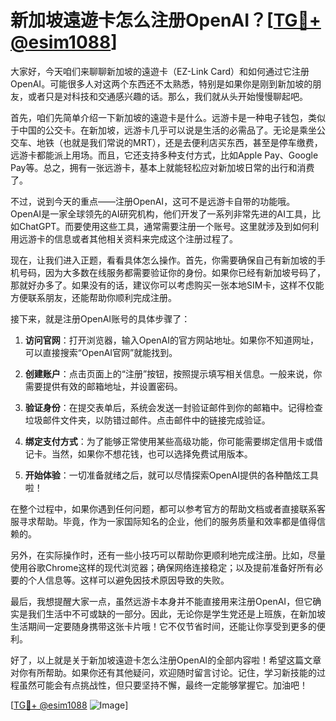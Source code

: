 # 新加坡遠遊卡怎么注册OpenAI？[[TG💪+ @esim1088](https://t.me/s/esim1088)]

大家好，今天咱们来聊聊新加坡的遠遊卡（EZ-Link Card）和如何通过它注册OpenAI。可能很多人对这两个东西还不太熟悉，特别是如果你是刚到新加坡的朋友，或者只是对科技和交通感兴趣的话。那么，我们就从头开始慢慢聊起吧。

首先，咱们先简单介绍一下新加坡的遠遊卡是什么。远游卡是一种电子钱包，类似于中国的公交卡。在新加坡，远游卡几乎可以说是生活的必需品了。无论是乘坐公交车、地铁（也就是我们常说的MRT），还是去便利店买东西，甚至是停车缴费，远游卡都能派上用场。而且，它还支持多种支付方式，比如Apple Pay、Google Pay等。总之，拥有一张远游卡，基本上就能轻松应对新加坡日常的出行和消费了。

不过，说到今天的重点——注册OpenAI，这可不是远游卡自带的功能哦。OpenAI是一家全球领先的AI研究机构，他们开发了一系列非常先进的AI工具，比如ChatGPT。而要使用这些工具，通常需要注册一个账号。这里就涉及到如何利用远游卡的信息或者其他相关资料来完成这个注册过程了。

现在，让我们进入正题，看看具体怎么操作。首先，你需要确保自己有新加坡的手机号码，因为大多数在线服务都需要验证你的身份。如果你已经有新加坡号码了，那就好办多了。如果没有的话，建议你可以考虑购买一张本地SIM卡，这样不仅能方便联系朋友，还能帮助你顺利完成注册。

接下来，就是注册OpenAI账号的具体步骤了：

1. **访问官网**：打开浏览器，输入OpenAI的官方网站地址。如果你不知道网址，可以直接搜索“OpenAI官网”就能找到。

2. **创建账户**：点击页面上的“注册”按钮，按照提示填写相关信息。一般来说，你需要提供有效的邮箱地址，并设置密码。

3. **验证身份**：在提交表单后，系统会发送一封验证邮件到你的邮箱中。记得检查垃圾邮件文件夹，以防错过邮件。点击邮件中的链接完成验证。

4. **绑定支付方式**：为了能够正常使用某些高级功能，你可能需要绑定信用卡或借记卡。当然，如果你不想花钱，也可以选择免费试用版本。

5. **开始体验**：一切准备就绪之后，就可以尽情探索OpenAI提供的各种酷炫工具啦！

在整个过程中，如果你遇到任何问题，都可以参考官方的帮助文档或者直接联系客服寻求帮助。毕竟，作为一家国际知名的企业，他们的服务质量和效率都是值得信赖的。

另外，在实际操作时，还有一些小技巧可以帮助你更顺利地完成注册。比如，尽量使用谷歌Chrome这样的现代浏览器；确保网络连接稳定；以及提前准备好所有必要的个人信息等。这样可以避免因技术原因导致的失败。

最后，我想提醒大家一点，虽然远游卡本身并不能直接用来注册OpenAI，但它确实是我们生活中不可或缺的一部分。因此，无论你是学生党还是上班族，在新加坡生活期间一定要随身携带这张卡片哦！它不仅节省时间，还能让你享受到更多的便利。

好了，以上就是关于新加坡遠遊卡怎么注册OpenAI的全部内容啦！希望这篇文章对你有所帮助。如果你还有其他疑问，欢迎随时留言讨论。记住，学习新技能的过程虽然可能会有点挑战性，但只要坚持不懈，最终一定能够掌握它。加油吧！

[[TG💪+ @esim1088](https://t.me/s/esim1088) ![Image](https://i.postimg.cc/4NQfJmqS/Snipaste-2025-05-13-00-14-12.png)]